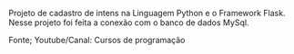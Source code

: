 Projeto de cadastro de intens na Linguagem Python e o Framework Flask. 
Nesse projeto foi feita a conexão com o banco de dados MySql.

Fonte; Youtube/Canal: Cursos de programação
